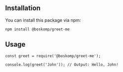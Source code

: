 ## Installation

You can install this package via npm:

```
npm install @boskomp/greet-me
```

## Usage

```
const greet = require('@boskomp/greet-me');

console.log(greet('John')); // Output: Hello, John!
```
